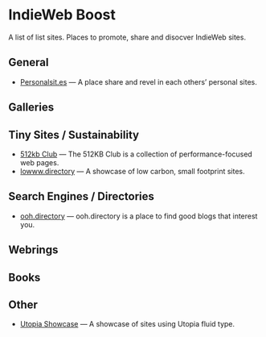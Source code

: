 # IndieWeb Boost

A list of list sites. Places to promote, share and disocver IndieWeb sites.

## General

* [Personalsit.es](https://personalsit.es) — A place share and revel in each others’ personal sites.

## Galleries

## Tiny Sites / Sustainability

* [512kb Club](https://512kb.club/) — The 512KB Club is a collection of performance-focused web pages.
* [lowww.directory](https://www.lowww.directory/) — A showcase of low carbon, small footprint sites.

## Search Engines / Directories

* [ooh.directory](https://ooh.directory/) — ooh.directory is a place to find good blogs that interest you.

## Webrings

## Books

## Other

* [Utopia Showcase](https://utopia.fyi/showcase/) — A showcase of sites using Utopia fluid type.
